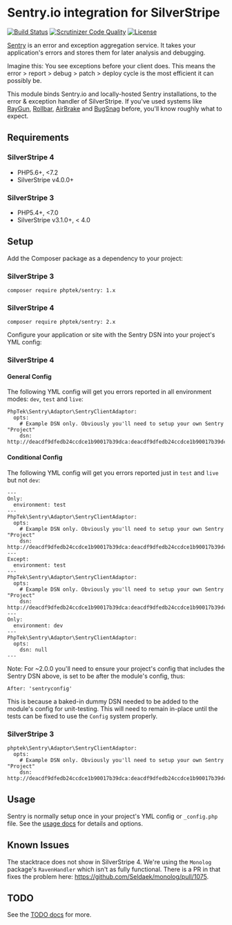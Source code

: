 # Sentry.io integration for SilverStripe

[![Build Status](https://api.travis-ci.org/phptek/silverstripe-sentry.svg?branch=master)](https://travis-ci.org/phptek/silverstripe-sentry)
[![Scrutinizer Code Quality](https://scrutinizer-ci.com/g/phptek/silverstripe-sentry/badges/quality-score.png?b=master)](https://scrutinizer-ci.com/g/phptek/silverstripe-sentry/?branch=master)
[![License](https://poser.pugx.org/phptek/sentry/license.svg)](https://github.com/phptek/silverstripe-sentry/blob/master/LICENSE.md)

[Sentry](https://sentry.io) is an error and exception aggregation service. It takes your application's errors and stores them for later analysis and debugging. 

Imagine this: You see exceptions before your client does. This means the error > report > debug > patch > deploy cycle is the most efficient it can possibly be.

This module binds Sentry.io and locally-hosted Sentry installations, to the error & exception handler of SilverStripe. If you've used systems like 
[RayGun](https://raygun.com), [Rollbar](https://rollbar.com), [AirBrake](https://airbrake.io/) and [BugSnag](https://www.bugsnag.com/) before, you'll know roughly what to expect.

## Requirements

### SilverStripe 4

 * PHP5.6+, <7.2
 * SilverStripe v4.0.0+

### SilverStripe 3

 * PHP5.4+, <7.0
 * SilverStripe v3.1.0+, < 4.0

## Setup

Add the Composer package as a dependency to your project:

### SilverStripe 3

    composer require phptek/sentry: 1.x

### SilverStripe 4

    composer require phptek/sentry: 2.x

Configure your application or site with the Sentry DSN into your project's YML config:

### SilverStripe 4

#### General Config ####

The following YML config will get you errors reported in all environment modes: `dev`, `test` and `live`: 

    PhpTek\Sentry\Adaptor\SentryClientAdaptor:
      opts:
        # Example DSN only. Obviously you'll need to setup your own Sentry "Project"
        dsn: http://deacdf9dfedb24ccdce1b90017b39dca:deacdf9dfedb24ccdce1b90017b39dca@sentry.mydomain.nz/44

#### Conditional Config ####

The following YML config will get you errors reported just in `test` and `live` but not `dev`: 

    ---
    Only:
      environment: test
    ---
    PhpTek\Sentry\Adaptor\SentryClientAdaptor:
      opts:
        # Example DSN only. Obviously you'll need to setup your own Sentry "Project"
        dsn: http://deacdf9dfedb24ccdce1b90017b39dca:deacdf9dfedb24ccdce1b90017b39dca@sentry.mydomain.nz/44
    ---
    Except:
      environment: test
    ---
    PhpTek\Sentry\Adaptor\SentryClientAdaptor:
      opts:
        # Example DSN only. Obviously you'll need to setup your own Sentry "Project"
        dsn: http://deacdf9dfedb24ccdce1b90017b39dca:deacdf9dfedb24ccdce1b90017b39dca@sentry.mydomain.nz/44
    ---
    Only:
      environment: dev
    ---
    PhpTek\Sentry\Adaptor\SentryClientAdaptor:
      opts:
        dsn: null
    ---

Note: For ~2.0.0 you'll need to ensure your project's config that includes the Sentry DSN above, is set to 
be after the module's config, thus:

    After: 'sentryconfig'

This is because a baked-in dummy DSN needed to be added to the module's config for unit-testing. This will
need to remain in-place until the tests can be fixed to use the `Config` system properly.

### SilverStripe 3

    phptek\Sentry\Adaptor\SentryClientAdaptor:
      opts:
        # Example DSN only. Obviously you'll need to setup your own Sentry "Project"
        dsn: http://deacdf9dfedb24ccdce1b90017b39dca:deacdf9dfedb24ccdce1b90017b39dca@sentry.mydomain.nz/44

## Usage

Sentry is normally setup once in your project's YML config or `_config.php` file. See the [usage docs](docs/usage.md) for details and options.

## Known Issues

The stacktrace does not show in SilverStripe 4. We're using the `Monolog` package's `RavenHandler` which isn't as fully functional.
There is a PR in that fixes the problem here: https://github.com/Seldaek/monolog/pull/1075.

## TODO

See the [TODO docs](docs/todo.md) for more.
